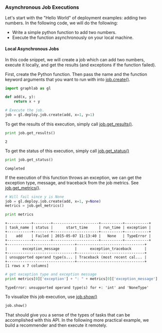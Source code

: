 ### Asynchronous Job Executions

Let's start with the "Hello World" of deployment examples: adding two numbers. In the following code, we will do the following:

- Write a simple python function to add two numbers.
- Execute the function asynchronously on your local machine.


#### Local Asynchronous Jobs

In this code snippet, we will create a job which can add two numbers, execute it locally, and get the results (and exceptions if the function failed).
 
First, create the Python function. Then pass the name and the function keyword arguments that you want to run with into [job.create()](https://dato.com/products/create/docs/generated/graphlab.deploy.job.create.html).

```python
import graphlab as gl

def add(x, y):
    return x + y

# Execute the job.
job = gl.deploy.job.create(add, x=1, y=1)
```

To get the results of this execution, simply call [job.get_results()](https://dato.com/products/create/docs/generated/graphlab.deploy.Job.get_results.html).

```python
print job.get_results()
```
```
2
```

To get the status of this execution, simply call [job.get_status()](https://dato.com/products/create/docs/generated/graphlab.deploy.Job.get_status.html)

```python
print job.get_status()
```
```
Completed
```

If the execution of this function throws an exception, we can get the exception
type, message, and traceback from the job metrics. See [job.get_metrics()](https://dato.com/products/create/docs/generated/graphlab.deploy.Job.get_metrics.html).

```python
# Will fail since y is None
job = gl.deploy.job.create(add, x=1, y=None)
metrics = job.get_metrics()

print metrics
```
```
+-----------+--------+---------------------+----------+-----------+
| task_name | status |      start_time     | run_time | exception |
+-----------+--------+---------------------+----------+-----------+
|    add    | Failed | 2015-05-07 11:13:40 |   None   | TypeError |
+-----------+--------+---------------------+----------+-----------+
+-------------------------------+-------------------------------+
|       exception_message       |      exception_traceback      |
+-------------------------------+-------------------------------+
| unsupported operand type(s... | Traceback (most recent cal... |
+-------------------------------+-------------------------------+
[1 rows x 7 columns]
```

```python
# get exception type and exception message
print metrics[0]['exception'] + ": " + metrics[0]['exception_message']
```
```
TypeError: unsupported operand type(s) for +: 'int' and 'NoneType'
```

To visualize this job execution, use [job.show()](https://dato.com/products/create/docs/generated/graphlab.deploy.Job.show.html)

```python
job.show()
```

That should give you a sense of the types of tasks that can be accomplished
with this API. In the following more practical example, we build a recommender
and then execute it remotely.
